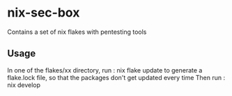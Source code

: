 # nix-sec-box
Contains a set of nix flakes with pentesting tools

## Usage
In one of the flakes/xx directory, run :
nix flake update
to generate a flake.lock file, so that the packages don't get updated every time
Then run :
nix develop